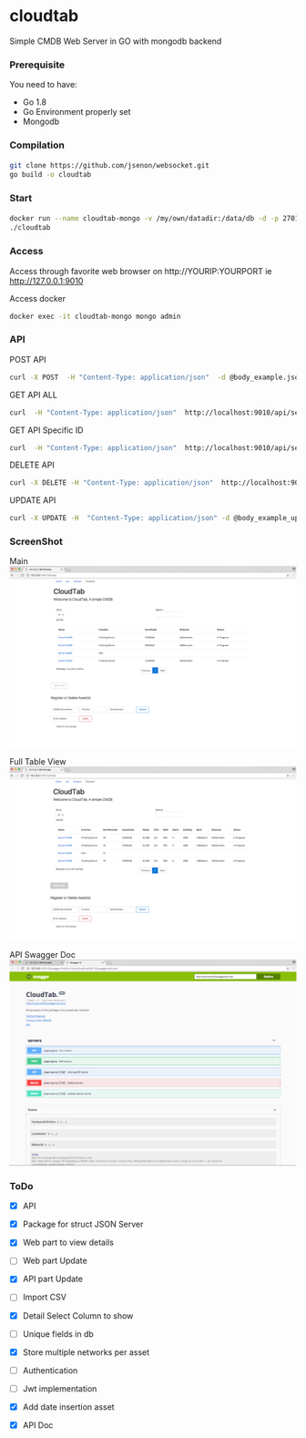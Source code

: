 # cloudtab

Simple CMDB Web Server in GO with mongodb backend

### Prerequisite

You need to have:

* Go 1.8
* Go Environment properly set
* Mongodb

### Compilation

```sh
git clone https://github.com/jsenon/websocket.git
go build -o cloudtab
```

### Start

```sh
docker run --name cloudtab-mongo -v /my/own/datadir:/data/db -d -p 27017:27017 mongo:latest
./cloudtab 
```

### Access

Access through favorite web browser on http://YOURIP:YOURPORT ie http://127.0.0.1:9010

Access docker
```sh
docker exec -it cloudtab-mongo mongo admin
```

### API

POST API
```sh
curl -X POST  -H "Content-Type: application/json"  -d @body_example.json http://localhost:9010/api/servers
```
GET API ALL
```sh
curl  -H "Content-Type: application/json"  http://localhost:9010/api/servers
```

GET API Specific ID
```sh
curl  -H "Content-Type: application/json"  http://localhost:9010/api/servers/YOURID
```

DELETE API 
```sh
curl -X DELETE -H "Content-Type: application/json"  http://localhost:9010/api/servers/YOURID
```
UPDATE API 
```sh
curl -X UPDATE -H  "Content-Type: application/json" -d @body_example_update.json http://localhost:9010/api/servers/YOURID
```

### ScreenShot

Main
![Alt text](/img/main.png?raw=true "Main")

Full Table View
![Alt text](/img/fullview.png?raw=true "FullView")

API Swagger Doc
![Alt text](/img/api_swagger.png?raw=true "API Swagger")



### ToDo

- [x] API
- [x] Package for struct JSON Server
- [x] Web part to view details
- [ ] Web part Update
- [x] API part Update
- [ ] Import CSV
- [x] Detail Select Column to show
- [ ] Unique fields in db
- [x] Store multiple networks per asset
- [ ] Authentication
- [ ] Jwt implementation
- [x] Add date insertion asset
- [x] API Doc





